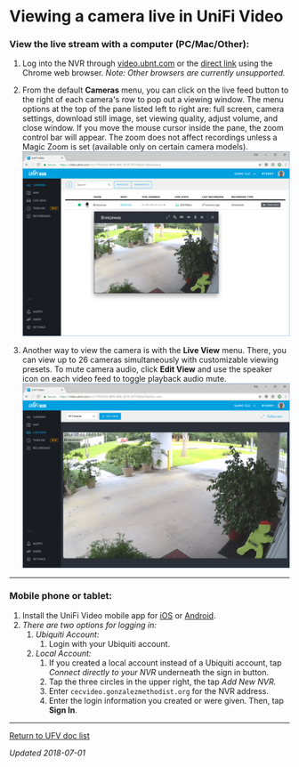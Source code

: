 # Viewing a camera live in UniFi Video

### View the live stream with a computer (PC/Mac/Other):

1. Log into the NVR through [video.ubnt.com](htttps://video.ubnt.com/) or the [direct link](https://cecvideo.gonzalezmethodist.org:7443) using the Chrome web browser. *Note: Other browsers are currently unsupported.*
   

2. From the default **Cameras** menu, you can click on the live feed button to the right of each camera's row to pop out a viewing window. The menu options at the top of the pane listed left to right are: full screen, camera settings, download still image, set viewing quality, adjust volume, and close window. If you move the mouse cursor inside the pane, the zoom control bar will appear. The zoom does not affect recordings unless a Magic Zoom is set (available only on certain camera models).
   ![UFV-ViewLive-3](UFV-ViewLive.assets/UFV-ViewLive-3.png)
   

3. Another way to view the camera is with the **Live View** menu. There, you can view up to 26 cameras simultaneously with customizable viewing presets. To mute camera audio, click **Edit View** and use the speaker icon on each video feed to toggle playback audio mute.
   ![UFV-ViewLive-4](UFV-ViewLive.assets/UFV-ViewLive-4.png)

------



### Mobile phone or tablet:

1. Install the UniFi Video mobile app for [iOS](https://itunes.apple.com/us/app/unifi-video/id964967062) or [Android](https://play.google.com/store/apps/details?id=com.ubnt.unifivideo). 
2. *There are two options for logging in:*
   1. *Ubiquiti Account:*
      1. Login with your Ubiquiti account. 
   2. *Local Account:*
      1. If you created a local account instead of a Ubiquiti account, tap *Connect directly to your NVR* underneath the sign in button.
      2. Tap the three circles in the upper right, the tap *Add New NVR.*
      3. Enter `cecvideo.gonzalezmethodist.org` for the NVR address.
      4. Enter the login information you created or were given. Then, tap **Sign In**.

------

[Return to UFV doc list](/GUMCdocs/UFVdocs/index.html)															

*Updated 2018-07-01*